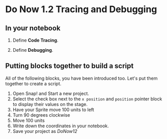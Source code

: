 # Do Now 1.2 Tracing and Debugging

## In your notebook

1. Define **Code Tracing**.

2. Define **Debugging**.

## Putting blocks together to build a script

All of the following blocks, you have been introduced too. Let's put them together to create a script.

1. Open Snap! and Start a new project.
2. Select the check box next to the `x position` and `position` pointer block to display their values on the stage.
3. Have your Sprite move 100 units to left
4. Turn 90 degrees clockwise
5. Move 100 units
6. Write down the coordinates in your notebook.
7. Save your project as _DoNow12_
